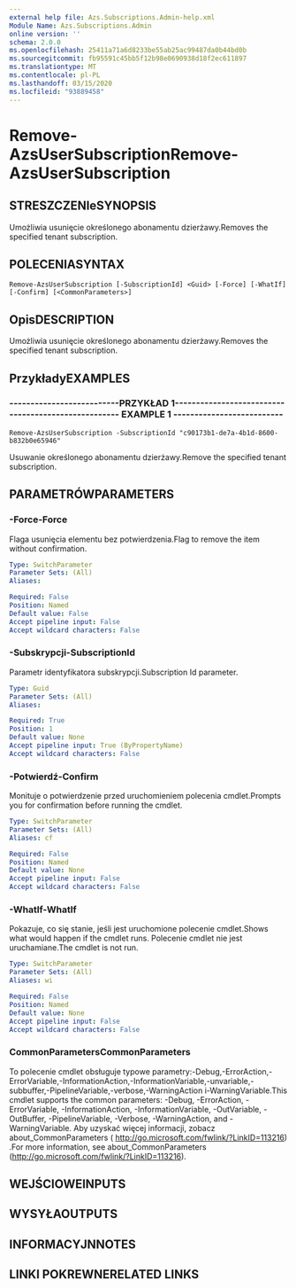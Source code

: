 ```yaml
---
external help file: Azs.Subscriptions.Admin-help.xml
Module Name: Azs.Subscriptions.Admin
online version: ''
schema: 2.0.0
ms.openlocfilehash: 25411a71a6d8233be55ab25ac99487da0b44bd0b
ms.sourcegitcommit: fb95591c45bb5f12b98e0690938d18f2ec611897
ms.translationtype: MT
ms.contentlocale: pl-PL
ms.lasthandoff: 03/15/2020
ms.locfileid: "93889458"
---
```

# <span data-ttu-id="afd74-101">Remove-AzsUserSubscription</span><span class="sxs-lookup"><span data-stu-id="afd74-101">Remove-AzsUserSubscription</span></span>

## <span data-ttu-id="afd74-102">STRESZCZENIe</span><span class="sxs-lookup"><span data-stu-id="afd74-102">SYNOPSIS</span></span>
<span data-ttu-id="afd74-103">Umożliwia usunięcie określonego abonamentu dzierżawy.</span><span class="sxs-lookup"><span data-stu-id="afd74-103">Removes the specified tenant subscription.</span></span>

## <span data-ttu-id="afd74-104">POLECENIA</span><span class="sxs-lookup"><span data-stu-id="afd74-104">SYNTAX</span></span>

```
Remove-AzsUserSubscription [-SubscriptionId] <Guid> [-Force] [-WhatIf] [-Confirm] [<CommonParameters>]
```

## <span data-ttu-id="afd74-105">Opis</span><span class="sxs-lookup"><span data-stu-id="afd74-105">DESCRIPTION</span></span>
<span data-ttu-id="afd74-106">Umożliwia usunięcie określonego abonamentu dzierżawy.</span><span class="sxs-lookup"><span data-stu-id="afd74-106">Removes the specified tenant subscription.</span></span>

## <span data-ttu-id="afd74-107">Przykłady</span><span class="sxs-lookup"><span data-stu-id="afd74-107">EXAMPLES</span></span>

### <span data-ttu-id="afd74-108">--------------------------PRZYKŁAD 1--------------------------</span><span class="sxs-lookup"><span data-stu-id="afd74-108">-------------------------- EXAMPLE 1 --------------------------</span></span>
```
Remove-AzsUserSubscription -SubscriptionId "c90173b1-de7a-4b1d-8600-b832b0e65946"
```

<span data-ttu-id="afd74-109">Usuwanie określonego abonamentu dzierżawy.</span><span class="sxs-lookup"><span data-stu-id="afd74-109">Remove the specified tenant subscription.</span></span>

## <span data-ttu-id="afd74-110">PARAMETRÓW</span><span class="sxs-lookup"><span data-stu-id="afd74-110">PARAMETERS</span></span>

### <span data-ttu-id="afd74-111">-Force</span><span class="sxs-lookup"><span data-stu-id="afd74-111">-Force</span></span>
<span data-ttu-id="afd74-112">Flaga usunięcia elementu bez potwierdzenia.</span><span class="sxs-lookup"><span data-stu-id="afd74-112">Flag to remove the item without confirmation.</span></span>

```yaml
Type: SwitchParameter
Parameter Sets: (All)
Aliases: 

Required: False
Position: Named
Default value: False
Accept pipeline input: False
Accept wildcard characters: False
```

### <span data-ttu-id="afd74-113">-Subskrypcji</span><span class="sxs-lookup"><span data-stu-id="afd74-113">-SubscriptionId</span></span>
<span data-ttu-id="afd74-114">Parametr identyfikatora subskrypcji.</span><span class="sxs-lookup"><span data-stu-id="afd74-114">Subscription Id parameter.</span></span>

```yaml
Type: Guid
Parameter Sets: (All)
Aliases: 

Required: True
Position: 1
Default value: None
Accept pipeline input: True (ByPropertyName)
Accept wildcard characters: False
```

### <span data-ttu-id="afd74-115">-Potwierdź</span><span class="sxs-lookup"><span data-stu-id="afd74-115">-Confirm</span></span>
<span data-ttu-id="afd74-116">Monituje o potwierdzenie przed uruchomieniem polecenia cmdlet.</span><span class="sxs-lookup"><span data-stu-id="afd74-116">Prompts you for confirmation before running the cmdlet.</span></span>

```yaml
Type: SwitchParameter
Parameter Sets: (All)
Aliases: cf

Required: False
Position: Named
Default value: None
Accept pipeline input: False
Accept wildcard characters: False
```

### <span data-ttu-id="afd74-117">-WhatIf</span><span class="sxs-lookup"><span data-stu-id="afd74-117">-WhatIf</span></span>
<span data-ttu-id="afd74-118">Pokazuje, co się stanie, jeśli jest uruchomione polecenie cmdlet.</span><span class="sxs-lookup"><span data-stu-id="afd74-118">Shows what would happen if the cmdlet runs.</span></span>
<span data-ttu-id="afd74-119">Polecenie cmdlet nie jest uruchamiane.</span><span class="sxs-lookup"><span data-stu-id="afd74-119">The cmdlet is not run.</span></span>

```yaml
Type: SwitchParameter
Parameter Sets: (All)
Aliases: wi

Required: False
Position: Named
Default value: None
Accept pipeline input: False
Accept wildcard characters: False
```

### <span data-ttu-id="afd74-120">CommonParameters</span><span class="sxs-lookup"><span data-stu-id="afd74-120">CommonParameters</span></span>
<span data-ttu-id="afd74-121">To polecenie cmdlet obsługuje typowe parametry:-Debug,-ErrorAction,-ErrorVariable,-InformationAction,-InformationVariable,-unvariable,-subbuffer,-PipelineVariable,-verbose,-WarningAction i-WarningVariable.</span><span class="sxs-lookup"><span data-stu-id="afd74-121">This cmdlet supports the common parameters: -Debug, -ErrorAction, -ErrorVariable, -InformationAction, -InformationVariable, -OutVariable, -OutBuffer, -PipelineVariable, -Verbose, -WarningAction, and -WarningVariable.</span></span> <span data-ttu-id="afd74-122">Aby uzyskać więcej informacji, zobacz about_CommonParameters ( http://go.microsoft.com/fwlink/?LinkID=113216) .</span><span class="sxs-lookup"><span data-stu-id="afd74-122">For more information, see about_CommonParameters (http://go.microsoft.com/fwlink/?LinkID=113216).</span></span>

## <span data-ttu-id="afd74-123">WEJŚCIOWE</span><span class="sxs-lookup"><span data-stu-id="afd74-123">INPUTS</span></span>

## <span data-ttu-id="afd74-124">WYSYŁA</span><span class="sxs-lookup"><span data-stu-id="afd74-124">OUTPUTS</span></span>

## <span data-ttu-id="afd74-125">INFORMACYJN</span><span class="sxs-lookup"><span data-stu-id="afd74-125">NOTES</span></span>

## <span data-ttu-id="afd74-126">LINKI POKREWNE</span><span class="sxs-lookup"><span data-stu-id="afd74-126">RELATED LINKS</span></span>

